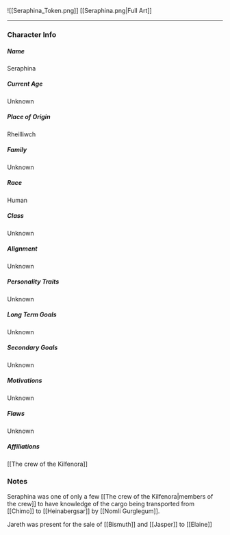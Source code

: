 ![[Seraphina_Token.png]]
[[Seraphina.png|Full Art]]

---
### Character Info

##### Name 
Seraphina 

##### Current Age
Unknown

##### Place of Origin
Rheilliwch

##### Family
Unknown

##### Race
Human

##### Class
Unknown

##### Alignment
Unknown

##### Personality Traits
Unknown

##### Long Term Goals
Unknown

##### Secondary Goals
Unknown

##### Motivations
Unknown

##### Flaws
Unknown

##### Affiliations
[[The crew of the Kilfenora]]

### Notes
Seraphina was one of only a few [[The crew of the Kilfenora|members of the crew]] to have knowledge of the cargo being transported from [[Chimo]] to [[Heinabergsar]] by [[Nomli Gurglegum]].

Jareth was present for the sale of [[Bismuth]] and [[Jasper]] to [[Elaine]]